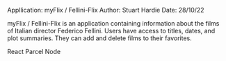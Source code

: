 <!-- Introduction -->

Appllication: myFlix / Fellini-Flix
Author: Stuart Hardie
Date: 28/10/22

myFlix / Fellini-Flix is an application containing information about the films of Italian director Federico Fellini. Users have access to titles,
dates, and plot summaries. They can add and delete films to their favorites.

<!-- Technologies -->

React
Parcel
Node
